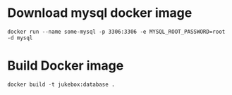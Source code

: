 # Download mysql docker image
```
docker run --name some-mysql -p 3306:3306 -e MYSQL_ROOT_PASSWORD=root -d mysql
```

# Build Docker image
```
docker build -t jukebox:database .
```